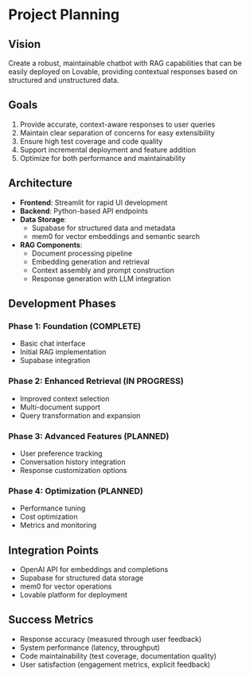 
# Project Planning

## Vision
Create a robust, maintainable chatbot with RAG capabilities that can be easily deployed on Lovable, providing contextual responses based on structured and unstructured data.

## Goals
1. Provide accurate, context-aware responses to user queries
2. Maintain clear separation of concerns for easy extensibility
3. Ensure high test coverage and code quality
4. Support incremental deployment and feature addition
5. Optimize for both performance and maintainability

## Architecture
- **Frontend**: Streamlit for rapid UI development
- **Backend**: Python-based API endpoints
- **Data Storage**: 
  - Supabase for structured data and metadata
  - mem0 for vector embeddings and semantic search
- **RAG Components**:
  - Document processing pipeline
  - Embedding generation and retrieval
  - Context assembly and prompt construction
  - Response generation with LLM integration

## Development Phases

### Phase 1: Foundation (COMPLETE)
- Basic chat interface
- Initial RAG implementation
- Supabase integration

### Phase 2: Enhanced Retrieval (IN PROGRESS)
- Improved context selection
- Multi-document support
- Query transformation and expansion

### Phase 3: Advanced Features (PLANNED)
- User preference tracking
- Conversation history integration
- Response customization options

### Phase 4: Optimization (PLANNED)
- Performance tuning
- Cost optimization
- Metrics and monitoring

## Integration Points
- OpenAI API for embeddings and completions
- Supabase for structured data storage
- mem0 for vector operations
- Lovable platform for deployment

## Success Metrics
- Response accuracy (measured through user feedback)
- System performance (latency, throughput)
- Code maintainability (test coverage, documentation quality)
- User satisfaction (engagement metrics, explicit feedback)
